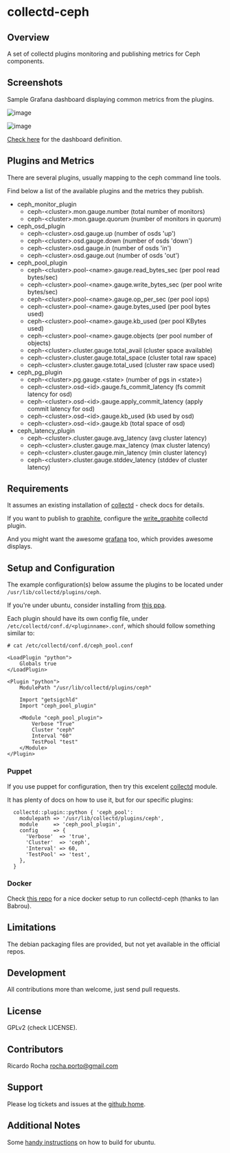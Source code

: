 collectd-ceph
==================

## Overview

A set of collectd plugins monitoring and publishing metrics for Ceph components.

## Screenshots

Sample Grafana dashboard displaying common metrics from the plugins.

![image](https://raw.github.com/rochaporto/collectd-ceph/master/public/ceph-overview.png)

![image](https://raw.github.com/rochaporto/collectd-ceph/master/public/ceph-dash2.png)

[Check here](grafana/ceph-overview.json) for the dashboard definition.

## Plugins and Metrics

There are several plugins, usually mapping to the ceph command line tools.

Find below a list of the available plugins and the metrics they publish.

* ceph_monitor_plugin
  * ceph-&lt;cluster>.mon.gauge.number (total number of monitors)
  * ceph-&lt;cluster>.mon.gauge.quorum (number of monitors in quorum)
* ceph_osd_plugin
  * ceph-&lt;cluster>.osd.gauge.up (number of osds 'up')
  * ceph-&lt;cluster>.osd.gauge.down (number of osds 'down')
  * ceph-&lt;cluster>.osd.gauge.in (number of osds 'in')
  * ceph-&lt;cluster>.osd.gauge.out (number of osds 'out')
* ceph_pool_plugin
  * ceph-&lt;cluster>.pool-&lt;name>.gauge.read_bytes_sec (per pool read bytes/sec)
  * ceph-&lt;cluster>.pool-&lt;name>.gauge.write_bytes_sec (per pool write bytes/sec)
  * ceph-&lt;cluster>.pool-&lt;name>.gauge.op_per_sec (per pool iops)
  * ceph-&lt;cluster>.pool-&lt;name>.gauge.bytes_used (per pool bytes used)
  * ceph-&lt;cluster>.pool-&lt;name>.gauge.kb_used (per pool KBytes used)
  * ceph-&lt;cluster>.pool-&lt;name>.gauge.objects (per pool number of objects)
  * ceph-&lt;cluster>.cluster.gauge.total_avail (cluster space available)
  * ceph-&lt;cluster>.cluster.gauge.total_space (cluster total raw space)
  * ceph-&lt;cluster>.cluster.gauge.total_used (cluster raw space used)
* ceph_pg_plugin
  * ceph-&lt;cluster>.pg.gauge.&lt;state> (number of pgs in &lt;state>)
  * ceph-&lt;cluster>.osd-&lt;id>.gauge.fs_commit_latency (fs commit latency for osd)
  * ceph-&lt;cluster>.osd-&lt;id>.gauge.apply_commit_latency (apply commit latency for osd)
  * ceph-&lt;cluster>.osd-&lt;id>.gauge.kb_used (kb used by osd)
  * ceph-&lt;cluster>.osd-&lt;id>.gauge.kb (total space of osd)
* ceph_latency_plugin
  * ceph-&lt;cluster>.cluster.gauge.avg_latency (avg cluster latency)
  * ceph-&lt;cluster>.cluster.gauge.max_latency (max cluster latency)
  * ceph-&lt;cluster>.cluster.gauge.min_latency (min cluster latency)
  * ceph-&lt;cluster>.cluster.gauge.stddev_latency (stddev of cluster latency)

## Requirements

It assumes an existing installation of [collectd](http://collectd.org/documentation.shtml) - check docs for details.

If you want to publish to [graphite](http://graphite.readthedocs.org/), configure the [write_graphite](https://collectd.org/wiki/index.php/Plugin:Write_Graphite) collectd plugin.

And you might want the awesome [grafana](http://grafana.org) too, which provides awesome displays.

## Setup and Configuration

The example configuration(s) below assume the plugins to be located under `/usr/lib/collectd/plugins/ceph`.

If you're under ubuntu, consider installing from [this ppa](https://launchpad.net/~rocha-porto/+archive/collectd).

Each plugin should have its own config file, under `/etc/collectd/conf.d/<pluginname>.conf`, which
should follow something similar to:
```
# cat /etc/collectd/conf.d/ceph_pool.conf

<LoadPlugin "python">
    Globals true
</LoadPlugin>

<Plugin "python">
    ModulePath "/usr/lib/collectd/plugins/ceph"

    Import "getsigchld"
    Import "ceph_pool_plugin"

    <Module "ceph_pool_plugin">
        Verbose "True"
        Cluster "ceph"
        Interval "60"
        TestPool "test"
    </Module>
</Plugin>
```

### Puppet

If you use puppet for configuration, then try this excelent [collectd](https://github.com/pdxcat/puppet-module-collectd) module.

It has plenty of docs on how to use it, but for our specific plugins:
```
  collectd::plugin::python { 'ceph_pool':
    modulepath => '/usr/lib/collectd/plugins/ceph',
    module     => 'ceph_pool_plugin',
    config     => {
      'Verbose'  => 'true',
      'Cluster'  => 'ceph',
      'Interval' => 60,
      'TestPool' => 'test',
    },
  }
```

### Docker

Check [this repo](https://github.com/bobrik/ceph-collectd-graphite) for a nice docker setup to run collectd-ceph (thanks to Ian Babrou).

## Limitations

The debian packaging files are provided, but not yet available in the official repos.

## Development

All contributions more than welcome, just send pull requests.

## License

GPLv2 (check LICENSE).

## Contributors

Ricardo Rocha <rocha.porto@gmail.com>

## Support

Please log tickets and issues at the [github home](https://github.com/rochaporto/collectd-ceph/issues).

## Additional Notes

Some [handy instructions](docs/ubuntu.md) on how to build for ubuntu.
